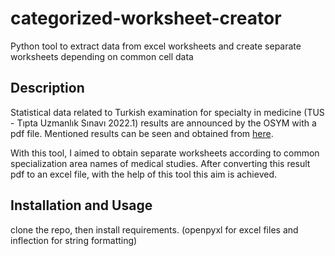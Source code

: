 # categorized-worksheet-creator
Python tool to extract data from excel worksheets and create separate worksheets depending on common cell data

## Description
Statistical data related to Turkish examination for specialty in medicine (TUS - Tıpta Uzmanlık Sınavı 2022.1) results are announced by the OSYM with a pdf file. 
Mentioned results can be seen and obtained from [here](https://dokuman.osym.gov.tr/pdfdokuman/2022/TUSDONEM1/minmax-gnyu28042022.pdf).

With this tool, I aimed to obtain separate worksheets according to common specialization area names of medical studies.
After converting this result pdf to an excel file, with the help of this tool this aim is achieved.

## Installation and Usage
clone the repo, then install requirements. (openpyxl for excel files and inflection for string formatting)
